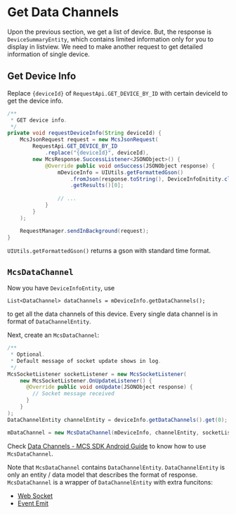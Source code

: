 # Get Data Channels

Upon the previous section, we get a list of device. But, the response is `DeviceSummaryEntity`, which contains limited information only for you to display in listview. We need to make another request to get detailed information of single device.


## Get Device Info

Replace `{deviceId}` of `RequestApi.GET_DEVICE_BY_ID` with certain deviceId to get the device info.

```java
/**
 * GET device info.
 */
private void requestDeviceInfo(String deviceId) {
    McsJsonRequest request = new McsJsonRequest(
        RequestApi.GET_DEVICE_BY_ID
            .replace("{deviceId}", deviceId),
        new McsResponse.SuccessListener<JSONObject>() {
            @Override public void onSuccess(JSONObject response) {
                mDeviceInfo = UIUtils.getFormattedGson()
                    .fromJson(response.toString(), DeviceInfoEnitity.class)
                    .getResults()[0];
                    
                // ...
            }
        }
    );

    RequestManager.sendInBackground(request);
}

```


`UIUtils.getFormattedGson()` returns a gson with standard time format.


## `McsDataChannel`

Now you have `DeviceInfoEntity`, use 

```
List<DataChannel> dataChannels = mDeviceInfo.getDataChannels();
```

to get all the data channels of this device. Every single data channel is in format of `DataChannelEntity`.

Next, create an `McsDataChannel`:

```java
/**
 * Optional.
 * Default message of socket update shows in log.
 */
McsSocketListener socketListener = new McsSocketListener(
    new McsSocketListener.OnUpdateListener() {
      @Override public void onUpdate(JSONObject response) {
        // Socket message received
      }
    }
);
DataChannelEntity channelEntity = deviceInfo.getDataChannels().get(0);

mDataChannel = new McsDataChannel(mDeviceInfo, channelEntity, socketListener);
```

Check [Data Channels - MCS SDK Android Guide][sdk-guide-data-channels] to know how to use `McsDataChannel`.

Note that `McsDataChannel` contains `DataChannelEntity`. `DataChannelEntity` is only an entity / data model that describes the format of response. `McsDataChannel` is a wrapper of `DataChannelEntity` with extra funcitons: 

+ [Web Socket](web_socket.md)
+ [Event Emit](event_emit.md)



[sdk-guide-data-channels]: https://mtk-mcs.gitbooks.io/mcs-sdk-android-guide/content/data_channels.html